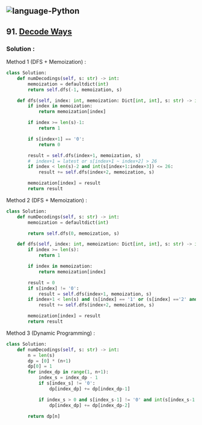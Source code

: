 ![language-Python](https://img.shields.io/badge/Python-ffd43b?style=for-the-badge&logo=PYTHON)
---

## 91. [Decode Ways](https://leetcode.com/problems/decode-ways)

### Solution :

Method 1 (DFS + Memoization) :
```python
class Solution:
    def numDecodings(self, s: str) -> int:
        memoization = defaultdict(int)
        return self.dfs(-1, memoization, s)

    def dfs(self, index: int, memoization: Dict[int, int], s: str) -> int:
        if index in memoization:
            return memoization[index]

        if index >= len(s)-1:
            return 1

        if s[index+1] == '0':
            return 0

        result = self.dfs(index+1, memoization, s)
        #  index+1 = latest or s[index+1 ~ index+2] > 26
        if index < len(s)-2 and int(s[index+1:index+3]) <= 26:
            result += self.dfs(index+2, memoization, s)

        memoization[index] = result
        return result
```

Method 2 (DFS + Memoization) :
```python
class Solution:
    def numDecodings(self, s: str) -> int:
        memoization = defaultdict(int)

        return self.dfs(0, memoization, s)

    def dfs(self, index: int, memoization: Dict[int, int], s: str) -> int:
        if index >= len(s):
            return 1

        if index in memoization:
            return memoization[index]

        result = 0
        if s[index] != '0':
            result = self.dfs(index+1, memoization, s)
        if index+1 < len(s) and (s[index] == '1' or (s[index] =='2' and s[index+1] in ['0', '1', '2', '3', '4', '5', '6',])):
            result += self.dfs(index+2, memoization, s)

        memoization[index] = result
        return result
```

Method 3 (Dynamic Programming) :
```python
class Solution:
    def numDecodings(self, s: str) -> int:
        n = len(s)
        dp = [0] * (n+1)
        dp[0] = 1
        for index_dp in range(1, n+1):
            index_s = index_dp - 1
            if s[index_s] != '0':
                dp[index_dp] += dp[index_dp-1]

            if index_s > 0 and s[index_s-1] != '0' and int(s[index_s-1:index_s+1]) <= 26:
                dp[index_dp] += dp[index_dp-2]

        return dp[n]
```
